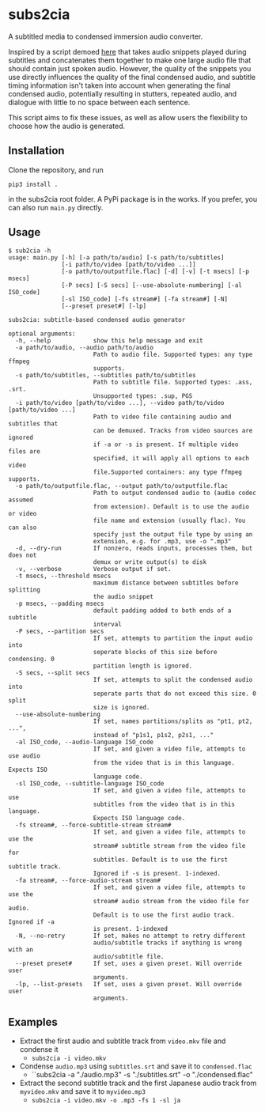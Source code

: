 # subs2cia

A subtitled media to condensed immersion audio converter.

Inspired by a script demoed [here](https://www.youtube.com/watch?v=QOLTeO-uCYU) that takes audio snippets played during 
subtitles and concatenates them together to make one large audio file that should contain just spoken audio. 
However, the quality of the snippets you use directly influences the quality of the final condensed audio, and subtitle 
timing information isn't taken into account when generating the final condensed audio, potentially resulting in 
stutters, repeated audio, and dialogue with little to no space between each sentence.

This script aims to fix these issues, as well as allow users the flexibility to choose how the audio is generated. 

## Installation
Clone the repository, and run 

```pip3 install .```

in the subs2cia root folder. A PyPi package is in the works. If you prefer, you can also run ``main.py`` directly.

## Usage
```
$ sub2cia -h
usage: main.py [-h] [-a path/to/audio] [-s path/to/subtitles]
               [-i path/to/video [path/to/video ...]]
               [-o path/to/outputfile.flac] [-d] [-v] [-t msecs] [-p msecs]
               [-P secs] [-S secs] [--use-absolute-numbering] [-al ISO_code]
               [-sl ISO_code] [-fs stream#] [-fa stream#] [-N]
               [--preset preset#] [-lp]

subs2cia: subtitle-based condensed audio generator

optional arguments:
  -h, --help            show this help message and exit
  -a path/to/audio, --audio path/to/audio
                        Path to audio file. Supported types: any type ffmpeg
                        supports.
  -s path/to/subtitles, --subtitles path/to/subtitles
                        Path to subtitle file. Supported types: .ass, .srt.
                        Unsupported types: .sup, PGS
  -i path/to/video [path/to/video ...], --video path/to/video [path/to/video ...]
                        Path to video file containing audio and subtitles that
                        can be demuxed. Tracks from video sources are ignored
                        if -a or -s is present. If multiple video files are
                        specified, it will apply all options to each video
                        file.Supported containers: any type ffmpeg supports.
  -o path/to/outputfile.flac, --output path/to/outputfile.flac
                        Path to output condensed audio to (audio codec assumed
                        from extension). Default is to use the audio or video
                        file name and extension (usually flac). You can also
                        specify just the output file type by using an
                        extension, e.g. for .mp3, use -o ".mp3"
  -d, --dry-run         If nonzero, reads inputs, processes them, but does not
                        demux or write output(s) to disk
  -v, --verbose         Verbose output if set.
  -t msecs, --threshold msecs
                        maximum distance between subtitles before splitting
                        the audio snippet
  -p msecs, --padding msecs
                        default padding added to both ends of a subtitle
                        interval
  -P secs, --partition secs
                        If set, attempts to partition the input audio into
                        seperate blocks of this size before condensing. 0
                        partition length is ignored.
  -S secs, --split secs
                        If set, attempts to split the condensed audio into
                        seperate parts that do not exceed this size. 0 split
                        size is ignored.
  --use-absolute-numbering
                        If set, names partitions/splits as "pt1, pt2, ...",
                        instead of "p1s1, p1s2, p2s1, ..."
  -al ISO_code, --audio-language ISO_code
                        If set, and given a video file, attempts to use audio
                        from the video that is in this language. Expects ISO
                        language code.
  -sl ISO_code, --subtitle-language ISO_code
                        If set, and given a video file, attempts to use
                        subtitles from the video that is in this language.
                        Expects ISO language code.
  -fs stream#, --force-subtitle-stream stream#
                        If set, and given a video file, attempts to use the
                        stream# subtitle stream from the video file for
                        subtitles. Default is to use the first subtitle track.
                        Ignored if -s is present. 1-indexed.
  -fa stream#, --force-audio-stream stream#
                        If set, and given a video file, attempts to use the
                        stream# audio stream from the video file for audio.
                        Default is to use the first audio track. Ignored if -a
                        is present. 1-indexed
  -N, --no-retry        If set, makes no attempt to retry different
                        audio/subtitle tracks if anything is wrong with an
                        audio/subtitle file.
  --preset preset#      If set, uses a given preset. Will override user
                        arguments.
  -lp, --list-presets   If set, uses a given preset. Will override user
                        arguments.
```
## Examples
* Extract the first audio and subtitle track from ``video.mkv`` file and condense it
  * ``subs2cia -i video.mkv``
* Condense ``audio.mp3`` using ``subtitles.srt`` and save it to ``condensed.flac``
  * ``subs2cia -a "./audio.mp3" -s "./subtitles.srt" -o "./condensed.flac"
* Extract the second subtitle track and the first Japanese audio track from ``myvideo.mkv`` and save it to ``myvideo.mp3``
  * ``subs2cia -i video.mkv -o .mp3 -fs 1 -sl ja``
    



